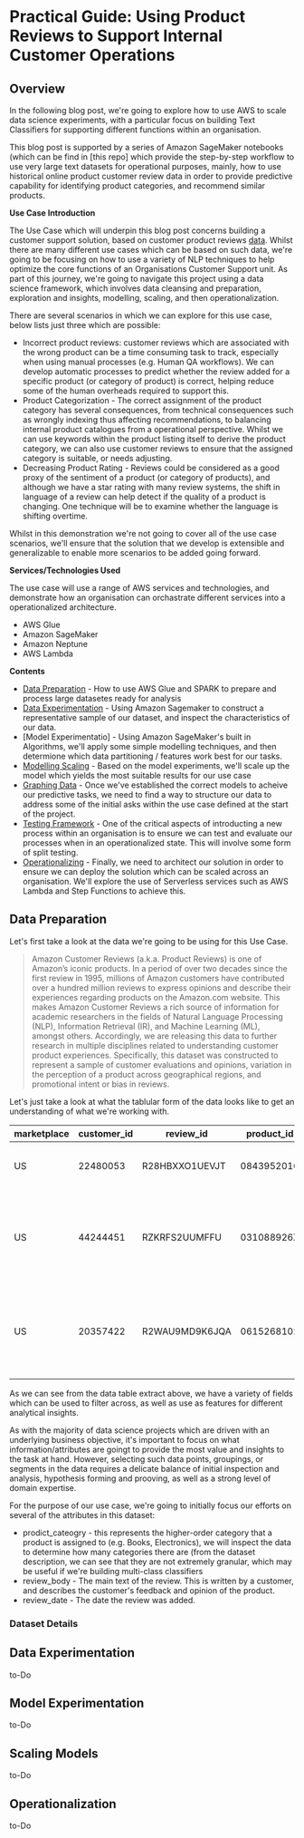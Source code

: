 # Practical Guide: Using Product Reviews to Support Internal Customer Operations


## Overview

In the following blog post, we're going to explore how to use AWS to scale data science experiments, with a particular focus on building Text Classifiers for supporting different functions within an organisation.

This blog post is supported by a series of Amazon SageMaker notebooks (which can be find in [this repo] which provide the step-by-step workflow to use very large text datasets for operational purposes, mainly, how to use historical online product customer review data in order to provide predictive capability for identifying product categories, and recommend similar products.

**Use Case Introduction**

The Use Case which will underpin this blog post concerns building a customer support solution, based on customer product reviews [data](https://registry.opendata.aws/amazon-reviews/). Whilst there are many different use cases which can be based on such data, we're going to be focusing on how to use a variety of NLP techniques to help optimize the core functions of an Organisations Customer Support unit. As part of this journey, we're going to navigate this project using a data science framework, which involves data cleansing and preparation, exploration and insights, modelling, scaling, and then operationalization. 

There are several scenarios in which we can explore for this use case, below lists just three which are possible:

 - Incorrect product reviews: customer reviews which are associated with the wrong product can be a time consuming task to track, especially when using manual processes (e.g. Human QA workflows). We can develop automatic processes to predict whether the review added for a specific product (or category of product) is correct, helping reduce some of the human overheads required to support this.
 - Product Categorization - The correct assignment of the product category has several consequences, from technical consequences such as wrongly indexing thus affecting recommendations, to balancing internal product catalogues from a operational perspective. Whilst we can use keywords within the product listing itself to derive the product category, we can also use customer reviews to ensure that the assigned category is suitable, or needs adjusting.
 - Decreasing Product Rating - Reviews could be considered as a good proxy of the sentiment of a product (or category of products), and although we have a star rating with many review systems, the shift in language of a review can help detect if the quality of a product is changing. One technique will be to examine whether the language is shifting overtime.
 
Whilst in this demonstration we're not going to cover all of the use case scenarios, we'll ensure that the solution that we develop is extensible and generalizable to enable more scenarios to be added going forward. 

**Services/Technologies Used**

The use case will use a range of AWS services and technologies, and demonstrate how an organisation can orchastrate different services into a operationalized architecture.


- AWS Glue
- Amazon SageMaker
- Amazon Neptune
- AWS Lambda


**Contents**

- [Data Preparation]() - How to use AWS Glue and SPARK to prepare and process large datasetes ready for analysis
- [Data Experimentation]() - Using Amazon Sagemaker to construct a representative sample of our dataset, and inspect the characteristics of our data. 
- [Model Experimentatio] - Using Amazon SageMaker's built in Algorithms, we'll apply some simple modelling techniques, and then determione which data partitioning / features work best for our tasks.
- [Modelling Scaling]() - Based on the model experiments, we'll scale up the model which yields the most suitable results for our use case
- [Graphing Data]() - Once we've established the correct models to acheive our predictive tasks, we need to find a way to structure our data to address some of the initial asks within the use case defined at the start of the project.
- [Testing Framework]() - One of the critical aspects of introducting a new process within an organisation is to ensure we can test and evaluate our processes when in an operationalized state. This will involve some form of split testing. 
- [Operationalizing]() - Finally, we need to architect our solution in order to ensure we can deploy the solution which can be scaled across an organisation. We'll explore the use of Serverless services such as AWS Lambda and Step Functions to achieve this.



## Data Preparation

Let's first take a look at the data we're going to be using for this Use Case.


> Amazon Customer Reviews (a.k.a. Product Reviews) is one of Amazon’s iconic products. In a period of over two decades since the first review in 1995, millions of Amazon customers have contributed over a hundred million reviews to express opinions and describe their experiences regarding products on the Amazon.com website. This makes Amazon Customer Reviews a rich source of information for academic researchers in the fields of Natural Language Processing (NLP), Information Retrieval (IR), and Machine Learning (ML), amongst others. Accordingly, we are releasing this data to further research in multiple disciplines related to understanding customer product experiences. Specifically, this dataset was constructed to represent a sample of customer evaluations and opinions, variation in the perception of a product across geographical regions, and promotional intent or bias in reviews.

Let's just take a look at what the tablular form of the data looks like to get an understanding of what we're working with.


|marketplace|customer_id|review_id     |product_id|product_parent|product_title                                                                        |product_category|star_rating|helpful_votes|total_votes|vine|verified_purchase|review_headline             |review_body|review_date|
|-----------|-----------|--------------|----------|--------------|-------------------------------------------------------------------------------------|----------------|-----------|-------------|-----------|----|-----------------|----------------------------|-----------------------------------------------------------------------------------------------------------------------------------------------------------------------------------------------------------------------------------------------------------------------------------------------------------------------------------------------------------------------------------------------------------------------------------------------------------------------------------------------------------------------------------------------------------------------------------------------------------------------------------------------------------------------------------------------------------------------------------------------------------------------------------------------------------------------------------------------------------------------------------|-----------|
|US         |22480053   |R28HBXXO1UEVJT|0843952016|34858117      |The Rising                                                                           |Books           |5          |0.0          |0.0        |N   |N                |Great Twist on Zombie Mythos|I've known about this one for a long time, ... |2012-05-03 |
|US         |44244451   |RZKRFS2UUMFFU |031088926X|676347131     |Sticky Faith Teen Curriculum with DVD: 10 Lessons to Nurture Faith Beyond High School|Books           |5          |15.0         |15.0       |N   |Y                |Helpful and Practical       |The student curriculum was better than I expected. The ...|2012-05-03 |
|US         |20357422   |R2WAU9MD9K6JQA|0615268102|763837025     |Black Passenger Yellow Cabs: Of Exile And Excess In Japan                            |Books           |3          |6.0          |8.0        |N   |N                |Paul                        |I found \\"Black Passenger / Yellow Cabs\\" to be a very readable book. |2012-05-03 |


As we can see from the data table extract above, we have a variety of fields which can be used to filter across, as well as use as features for different analytical insights. 

As with the majority of data science projects which are driven with an underlying business objective, it's important to focus on what information/attributes are goingt to provide the most value and insights to the task at hand. However, selecting such data points, groupings, or segments in the data requires a delicate balance of initial inspection and analysis, hypothesis forming and prooving, as well as a strong level of domain expertise. 

For the purpose of our use case, we're going to initially focus our efforts on several of the attributes in this dataset:

- prodict_cateogry - this represents the higher-order category that a product is assigned to (e.g. Books, Electronics), we will inspect the data to determine how many categories there are (from the dataset description, we can see that they are not extremely granular, which may be useful if we're building multi-class classifiers
- review_body - The main text of the review. This is written by a customer, and describes the customer's feedback and opinion of the product.
- review_date - The date the review was added.





### Dataset Details



## Data Experimentation


to-Do

## Model Experimentation


to-Do


## Scaling Models

to-Do


## Operationalization


to-Do



